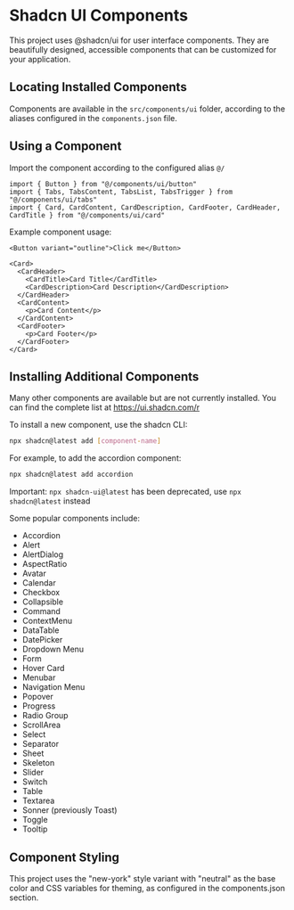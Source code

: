 # Shadcn UI Components

This project uses @shadcn/ui for user interface components. They are beautifully designed, accessible components that can be customized for your application.

## Locating Installed Components

Components are available in the `src/components/ui` folder, according to the aliases configured in the `components.json` file.

## Using a Component

Import the component according to the configured alias `@/`

```tsx
import { Button } from "@/components/ui/button"
import { Tabs, TabsContent, TabsList, TabsTrigger } from "@/components/ui/tabs"
import { Card, CardContent, CardDescription, CardFooter, CardHeader, CardTitle } from "@/components/ui/card"
```

Example component usage:

```tsx
<Button variant="outline">Click me</Button>

<Card>
  <CardHeader>
    <CardTitle>Card Title</CardTitle>
    <CardDescription>Card Description</CardDescription>
  </CardHeader>
  <CardContent>
    <p>Card Content</p>
  </CardContent>
  <CardFooter>
    <p>Card Footer</p>
  </CardFooter>
</Card>
```

## Installing Additional Components

Many other components are available but are not currently installed. You can find the complete list at https://ui.shadcn.com/r

To install a new component, use the shadcn CLI:

```bash
npx shadcn@latest add [component-name]
```

For example, to add the accordion component:

```bash
npx shadcn@latest add accordion
```

Important: `npx shadcn-ui@latest` has been deprecated, use `npx shadcn@latest` instead

Some popular components include:

- Accordion
- Alert
- AlertDialog
- AspectRatio
- Avatar
- Calendar
- Checkbox
- Collapsible
- Command
- ContextMenu
- DataTable
- DatePicker
- Dropdown Menu
- Form
- Hover Card
- Menubar
- Navigation Menu
- Popover
- Progress
- Radio Group
- ScrollArea
- Select
- Separator
- Sheet
- Skeleton
- Slider
- Switch
- Table
- Textarea
- Sonner (previously Toast)
- Toggle
- Tooltip

## Component Styling

This project uses the "new-york" style variant with "neutral" as the base color and CSS variables for theming, as configured in the components.json section.
